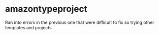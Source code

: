 # amazontypeproject
Ran into errors in the previous one that were difficult to fix so trying other templates and projects
